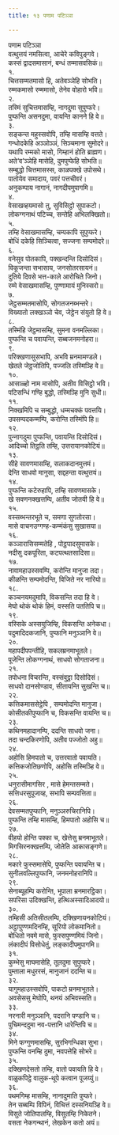 ```yaml
---
title: १३ पणाम पटिञ्‍ञा

---
```

पणाम पटिञ्‍ञा  
वत्थुत्तयं नमसित्वा, आचेरे कविपुङ्गवे।  
कस्सं द्वादसमासानं, बन्धं तम्मासवसिकं॥  
१.  
चित्तसम्मतमासो हि, अतेवञ्‍ञेहि सोभति।  
रम्मकमासो रम्ममासो, तेनेव वोहारो भवि॥  
२.  
तस्मिं सुचित्तमासम्हि, नागदुमा सुपुप्फरे।  
पुप्फन्ति असनदुमा, वायन्ति कानने हि वे॥  
३.  
सङ्कन्त महुस्सवोपि, तम्हि मासम्हि वत्तते।  
गन्धोदकेहि अञ्‍ञोञ्‍ञं, सिञ्‍चमाना सुमोदरे॥  
यथापि रम्मको मासो, गिम्हानं होति ब्राह्मण।  
अते‘व’ञ्‍ञेहि मासेहि, दुमपुप्फेहि सोभति॥  
सम्बुद्धो चित्तमासस्स, काळपक्खे उपोसथे।  
पातोयेव समादाय, पवरं पत्तचीवरं।  
अनुकम्पाय नागानं, नागदीपमुपागमि॥  
४.  
वेसाखव्हयमासो तु, सुविसिट्ठो सुपाकटो।  
लोकग्गनाथं पटिच्‍च, सन्तेहि अभिलक्खितो॥  
५.  
तम्हि वेसाखमासम्हि, चम्पकापि सुपुप्फरे।  
बोधिं दकेहि सिञ्‍चित्वा, सज्‍जना सम्पमोदरे॥  
६.  
वनेसुव पोतकापि, पक्खन्दन्ति दिसोदिसं।  
विकूजन्ता सभासाय, जनसोतरसायनं॥  
दुतिये दिवसे भत्त-काले आरोचिते जिनो।  
रम्मे वेसाखमासम्हि, पुण्णामायं मुनिस्सरो॥  
७.  
जेट्ठसम्मतमासोपि, सोगतजनब्भन्तरे।  
विख्यातो लक्खञ्‍ञो चेव, जेट्ठेन संयुतो हि वे॥  
८.  
तस्मिंहि जेट्ठमासम्हि, सुमना वनमल्‍लिका।  
पुप्फन्ति च पवायन्ति, सब्बजनमनोहरा॥  
९.  
परिक्खणासुसभापि, अभवि म्रनमामण्डले।  
खेतले जेट्ठजोतिपि, पज्‍जलि तस्मिञ्हि वे॥  
१०.  
आसाळ्हो नाम मासोपि, अतीव विसिट्ठो भवि।  
पटिसन्धिं गण्हि बुद्धो, तस्मिञ्हि मुनि सुधी॥  
११.  
निक्खमिपि च सम्बुद्धो, धम्मचक्‍कं पवत्तयि।  
उपसम्पदकम्मम्पि, करोन्ति तस्मिंपि हि॥  
१२.  
पुन्‍नागदुमा पुप्फन्ति, पवायन्ति दिसोदिसं।  
आदिच्‍चो तिट्ठति तम्हि, उत्तरायानकोटियं॥  
१३.  
सीहे सावणमासम्हि, सलाकदानमुत्तमं।  
देन्ति साधवो मानुसा, सद्दहन्ता वत्थुत्तयं॥  
१४.  
पुप्फन्ति कटेरुहापि, तम्हि सावणमासके।  
खे सवणनक्खत्तम्पि, अतीव जोतयी हि वे॥  
१५.  
वस्सब्भन्तरभूते च, समणा सुगतोरसा।  
मासे वाचनउग्गण्ह-कम्मंकंसु सुखासया॥  
१६.  
कञ्‍ञारासिसम्मतेहि , पोट्ठपादसुमासके।  
नदीसु दकपूरिता, कटपत्थतसादिसा॥  
१७.  
नावामहाउस्सवम्पि, करोन्ति मानुजा तदा।  
कीळन्ति सम्पमोदन्ति, विजिते नर नारियो॥  
१८.  
कञ्‍चनयमदुमापि, विकसन्ति तदा हि वे।  
मेघो थोकं थोकं हिमं, वस्सति पततिपि च॥  
१९.  
वस्सिके अस्सयुजिम्हि, विकसन्ति अनेकधा।  
पदुमादिदकजानि, पुप्फानि मनुञ्‍ञानि वे॥  
२०.  
महापदीपपन्तीहि, सकलम्रनमाभूतले।  
पूजेन्ति लोकग्गनाथं, साधवो सोगताजना॥  
२१.  
तपोधना विचरन्ति, वस्संवुट्ठा दिसोदिसं।  
साधवो दानसोण्डाव, सीतायन्ति सुखन्ति च॥  
२२.  
कत्तिकमाससेट्ठेपि , सम्पमोदन्ति मानुजा।  
कोसीतकीपुप्फानि च, विकसन्ति वायन्ति च॥  
२३.  
कथिनमहादानम्पि, ददन्ति साधवो जना।  
तदा चन्दकिरणोपि, अतीव पज्‍जोतो अहु॥  
२४.  
अहोसि हिमपातो च, उत्तरवातो पवायति।  
कत्तिकजोतिछणोपि, अहोसि तस्मिञ्हि वे॥  
२५.  
धनुरासीमागसिर , मासे हेमन्तसम्मते।  
सत्तिधरसुपूजाव्ह, सभापि सम्पवत्तिता॥  
२६.  
देवसम्मतपुप्फानि, मनुञ्‍ञरुचिरानिपि।  
पुप्फन्ति तम्हि मासम्हि, हिमपातो अहोसि च॥  
२७.  
वीहयो होन्ति पक्‍का च, खेत्तेसु म्रनमाभूतले।  
मिगसिरनक्खत्तम्पि, जोतेति आकासङ्गणे॥  
२८.  
मकारे फुस्समासेपि, पुप्फन्ति पवायन्ति च।  
सुनीलवल्‍लिपुप्फानि, जनमनोहरानिपि॥  
२९.  
सेनाब्यूहम्पि करोन्ति, भूपाला म्रनमारट्ठिका।  
सपरिसा उदिक्खन्ति, हत्थिअस्सादिआदयो॥  
३०.  
तम्हिसी अतिसीतलम्पि, दक्खिणायनकोटियं।  
अट्ठापुण्णमदिनम्हि, सूरियो लोकमानितो॥  
बोधितो नवमे मासे, फुस्सपुण्णमियं जिनो।  
लंकादीपं विसोधेतुं, लङ्कादीपमुपागमि॥  
३१.  
कुम्भेसु माघमासेहि, तूलदुमा सुपुप्फरे।  
पुम्ताला मधुररसं, मानुजानं ददन्ति च॥  
३२.  
यागुमहाउस्सवोपि, पाकटो म्रनमाभूतले।  
अवसेससु मेघोपि, थनयं अभिवस्सति॥  
३३.  
नरनारी मनुञ्‍ञानि, पदरानि पण्डानि च।  
पुचिमन्ददुमा नव-पत्तानि धारेन्तिपि च॥  
३४.  
मिने फग्गुणमासम्हि, सुरभिगन्धिका सुभा।  
पुप्फन्ति वनम्हि दुमा, नवपत्तेहि सोभरे॥  
३५.  
दक्खिणदेसतो तम्हि, वातो पवायति हि वे।  
वाळुकपिट्ठे वालुक-थूपे कत्वान पूजय्युं॥  
३६.  
पथमगिम्ह मासम्हि, नानादुमाति पुप्फरे।  
तेन सब्बम्पि विपिनं, विचित्तं दस्सनियञ्हि वे॥  
विसुते जोतिपालम्हि, विसुतम्हि निकेतने।  
वसता नेकगन्थानं, लेखकेन कतो अयं॥  